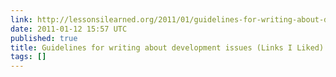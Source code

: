 ```yaml
---
link: http://lessonsilearned.org/2011/01/guidelines-for-writing-about-development-issues/
date: 2011-01-12 15:57 UTC
published: true
title: Guidelines for writing about development issues (Links I Liked)
tags: []
---
```



